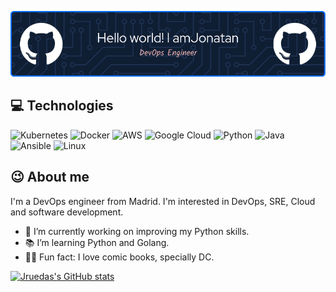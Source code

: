 ![Header](./jruedas-github-header.png)

💻 Technologies
---
![Kubernetes](https://img.shields.io/badge/kubernetes-%23326ce5.svg?style=flat&logo=kubernetes&logoColor=white)
![Docker](https://img.shields.io/badge/docker-%230db7ed.svg?style=flat&logo=docker&logoColor=white)
![AWS](https://img.shields.io/badge/AWS-%23FF9900.svg?style=flat&logo=amazon-aws&logoColor=white)
![Google Cloud](https://img.shields.io/badge/GoogleCloud-%234285F4.svg?style=flat&logo=google-cloud&logoColor=white)
![Python](https://img.shields.io/badge/python-3670A0?style=flat&logo=python&logoColor=ffdd54)
![Java](https://img.shields.io/badge/java-%23ED8B00.svg?style=flat&logo=openjdk&logoColor=white)
![Ansible](https://img.shields.io/badge/ansible-%231A1918.svg?style=flat&logo=ansible&logoColor=white)
![Linux](https://img.shields.io/badge/Linux-FCC624?style=flat&logo=linux&logoColor=black)

😉 About me
---
I'm a DevOps engineer from Madrid. I'm interested in DevOps, SRE, Cloud and software development.

- 👷 I’m currently working on improving my Python skills.
- 📚 I’m learning Python and Golang.
- 🦸🏻 Fun fact: I love comic books, specially DC.

[![Jruedas's GitHub stats](https://github-readme-stats.vercel.app/api?username=jruedas&theme=dark&show_icons=true)](https://github.com/anuraghazra/github-readme-stats)